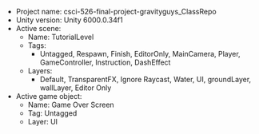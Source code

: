 <!-- UNITY CODE ASSIST INSTRUCTIONS START -->
- Project name: csci-526-final-project-gravityguys_ClassRepo
- Unity version: Unity 6000.0.34f1
- Active scene:
  - Name: TutorialLevel
  - Tags:
    - Untagged, Respawn, Finish, EditorOnly, MainCamera, Player, GameController, Instruction, DashEffect
  - Layers:
    - Default, TransparentFX, Ignore Raycast, Water, UI, groundLayer, wallLayer, Editor Only
- Active game object:
  - Name: Game Over Screen
  - Tag: Untagged
  - Layer: UI
<!-- UNITY CODE ASSIST INSTRUCTIONS END -->
